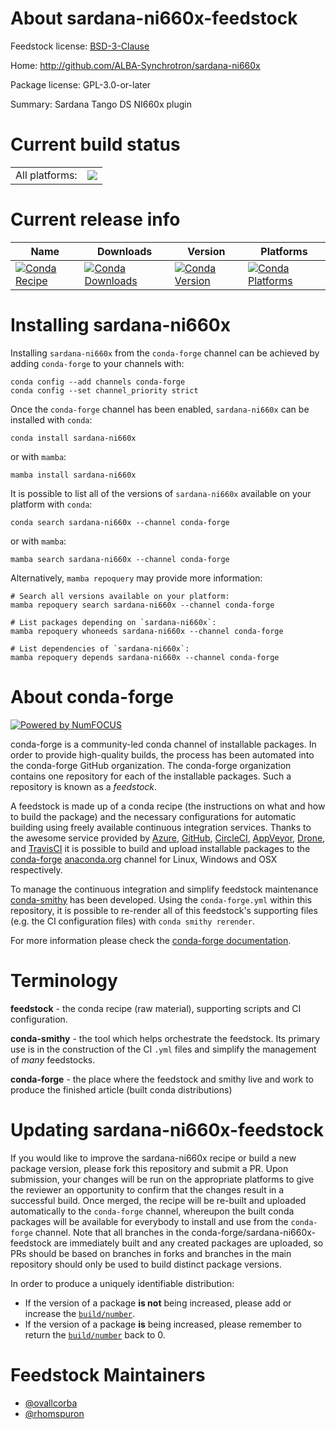 About sardana-ni660x-feedstock
==============================

Feedstock license: [BSD-3-Clause](https://github.com/conda-forge/sardana-ni660x-feedstock/blob/main/LICENSE.txt)

Home: http://github.com/ALBA-Synchrotron/sardana-ni660x

Package license: GPL-3.0-or-later

Summary: Sardana Tango DS NI660x plugin

Current build status
====================


<table><tr><td>All platforms:</td>
    <td>
      <a href="https://dev.azure.com/conda-forge/feedstock-builds/_build/latest?definitionId=20598&branchName=main">
        <img src="https://dev.azure.com/conda-forge/feedstock-builds/_apis/build/status/sardana-ni660x-feedstock?branchName=main">
      </a>
    </td>
  </tr>
</table>

Current release info
====================

| Name | Downloads | Version | Platforms |
| --- | --- | --- | --- |
| [![Conda Recipe](https://img.shields.io/badge/recipe-sardana--ni660x-green.svg)](https://anaconda.org/conda-forge/sardana-ni660x) | [![Conda Downloads](https://img.shields.io/conda/dn/conda-forge/sardana-ni660x.svg)](https://anaconda.org/conda-forge/sardana-ni660x) | [![Conda Version](https://img.shields.io/conda/vn/conda-forge/sardana-ni660x.svg)](https://anaconda.org/conda-forge/sardana-ni660x) | [![Conda Platforms](https://img.shields.io/conda/pn/conda-forge/sardana-ni660x.svg)](https://anaconda.org/conda-forge/sardana-ni660x) |

Installing sardana-ni660x
=========================

Installing `sardana-ni660x` from the `conda-forge` channel can be achieved by adding `conda-forge` to your channels with:

```
conda config --add channels conda-forge
conda config --set channel_priority strict
```

Once the `conda-forge` channel has been enabled, `sardana-ni660x` can be installed with `conda`:

```
conda install sardana-ni660x
```

or with `mamba`:

```
mamba install sardana-ni660x
```

It is possible to list all of the versions of `sardana-ni660x` available on your platform with `conda`:

```
conda search sardana-ni660x --channel conda-forge
```

or with `mamba`:

```
mamba search sardana-ni660x --channel conda-forge
```

Alternatively, `mamba repoquery` may provide more information:

```
# Search all versions available on your platform:
mamba repoquery search sardana-ni660x --channel conda-forge

# List packages depending on `sardana-ni660x`:
mamba repoquery whoneeds sardana-ni660x --channel conda-forge

# List dependencies of `sardana-ni660x`:
mamba repoquery depends sardana-ni660x --channel conda-forge
```


About conda-forge
=================

[![Powered by
NumFOCUS](https://img.shields.io/badge/powered%20by-NumFOCUS-orange.svg?style=flat&colorA=E1523D&colorB=007D8A)](https://numfocus.org)

conda-forge is a community-led conda channel of installable packages.
In order to provide high-quality builds, the process has been automated into the
conda-forge GitHub organization. The conda-forge organization contains one repository
for each of the installable packages. Such a repository is known as a *feedstock*.

A feedstock is made up of a conda recipe (the instructions on what and how to build
the package) and the necessary configurations for automatic building using freely
available continuous integration services. Thanks to the awesome service provided by
[Azure](https://azure.microsoft.com/en-us/services/devops/), [GitHub](https://github.com/),
[CircleCI](https://circleci.com/), [AppVeyor](https://www.appveyor.com/),
[Drone](https://cloud.drone.io/welcome), and [TravisCI](https://travis-ci.com/)
it is possible to build and upload installable packages to the
[conda-forge](https://anaconda.org/conda-forge) [anaconda.org](https://anaconda.org/)
channel for Linux, Windows and OSX respectively.

To manage the continuous integration and simplify feedstock maintenance
[conda-smithy](https://github.com/conda-forge/conda-smithy) has been developed.
Using the ``conda-forge.yml`` within this repository, it is possible to re-render all of
this feedstock's supporting files (e.g. the CI configuration files) with ``conda smithy rerender``.

For more information please check the [conda-forge documentation](https://conda-forge.org/docs/).

Terminology
===========

**feedstock** - the conda recipe (raw material), supporting scripts and CI configuration.

**conda-smithy** - the tool which helps orchestrate the feedstock.
                   Its primary use is in the construction of the CI ``.yml`` files
                   and simplify the management of *many* feedstocks.

**conda-forge** - the place where the feedstock and smithy live and work to
                  produce the finished article (built conda distributions)


Updating sardana-ni660x-feedstock
=================================

If you would like to improve the sardana-ni660x recipe or build a new
package version, please fork this repository and submit a PR. Upon submission,
your changes will be run on the appropriate platforms to give the reviewer an
opportunity to confirm that the changes result in a successful build. Once
merged, the recipe will be re-built and uploaded automatically to the
`conda-forge` channel, whereupon the built conda packages will be available for
everybody to install and use from the `conda-forge` channel.
Note that all branches in the conda-forge/sardana-ni660x-feedstock are
immediately built and any created packages are uploaded, so PRs should be based
on branches in forks and branches in the main repository should only be used to
build distinct package versions.

In order to produce a uniquely identifiable distribution:
 * If the version of a package **is not** being increased, please add or increase
   the [``build/number``](https://docs.conda.io/projects/conda-build/en/latest/resources/define-metadata.html#build-number-and-string).
 * If the version of a package **is** being increased, please remember to return
   the [``build/number``](https://docs.conda.io/projects/conda-build/en/latest/resources/define-metadata.html#build-number-and-string)
   back to 0.

Feedstock Maintainers
=====================

* [@ovallcorba](https://github.com/ovallcorba/)
* [@rhomspuron](https://github.com/rhomspuron/)


<!-- dummy commit to enable rerendering -->


